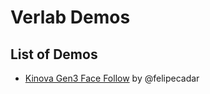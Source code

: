 # Verlab Demos

## List of Demos

- [Kinova Gen3 Face Follow](kinova-demos/README.md) by @felipecadar
